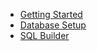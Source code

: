 - [Getting Started](getting-started.md)
- [Database Setup](database-setup.md)
- [SQL Builder](sql-builder.md)

